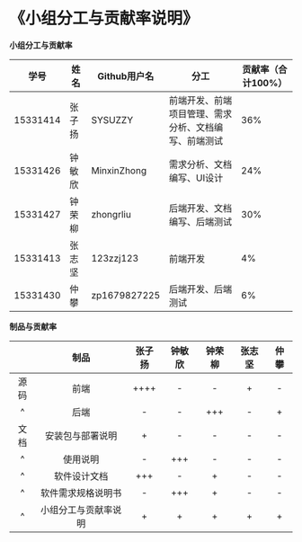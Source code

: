 # 《小组分工与贡献率说明》 

**小组分工与贡献率**

| 学号     | 姓名   | Github用户名 | 分工                                                 | 贡献率（合计100%） |
| -------- | ------ | ------------ | ---------------------------------------------------- | ------------------ |
| 15331414 | 张子扬 | SYSUZZY      | 前端开发、前端项目管理、需求分析、文档编写、前端测试 | 36%                |
| 15331426 | 钟敏欣 | MinxinZhong  | 需求分析、文档编写、UI设计                           | 24%                |
| 15331427 | 钟荣柳 | zhongrliu    | 后端开发、文档编写、后端测试                         | 30%                |
| 15331413 | 张志坚 | 123zzj123    | 前端开发                                             | 4%                 |
| 15331430 | 仲攀   | zp1679827225 | 后端开发、后端测试                                   | 6%                 |

**制品与贡献率**

|      |         制品         | 张子扬 | 钟敏欣 | 钟荣柳 | 张志坚 | 仲攀 |
| :--: | :------------------: | :----: | :----: | :----: | :----: | :--: |
| 源码 |         前端         |  ++++  |   -    |   -    |   +    |  -   |
|  ^   |         后端         |   -    |   -    |  +++   |   -    |  +   |
| 文档 |   安装包与部署说明   |   +    |   -    |   -    |   -    |  -   |
|  ^   |       使用说明       |   -    |  +++   |   -    |   -    |  -   |
|  ^   |     软件设计文档     |  +++   |   -    |   +    |   -    |  -   |
|  ^   |  软件需求规格说明书  |   -    |  +++   |   +    |   -    |  -   |
|  ^   | 小组分工与贡献率说明 |   +    |   +    |   +    |   +    |  +   |

